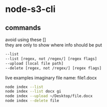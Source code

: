# node-s3-cli

## commands

avoid using these []  
they are only to show where info should be put

```bash
--list
--list [regex, not /regex/] [regex flags]
--upload [local file path]
--delete [regex, not /regex/] [regex flags]
```

live examples
imaginary file name: file1.docx

```bash
node index --list
node index --list docx gi
node index --upload ~/Desktop/file.docx
node index --delete file
```
